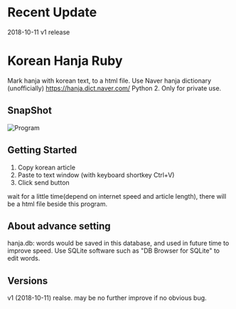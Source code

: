 # Recent Update
2018-10-11
v1 release

# Korean Hanja Ruby

Mark hanja with korean text, to a html file.
Use Naver hanja dictionary (unofficially)
https://hanja.dict.naver.com/
Python 2.
Only for private use.

## SnapShot

![Program](https://drive.google.com/uc?id=17CIWhN3iWoCv_PqG9cBu8lyFCI-JrFY5 "SnapShot")

## Getting Started

1. Copy korean article
2. Paste to text window (with keyboard shortkey Ctrl+V)
3. Click send button

wait for a little time(depend on internet speed and article length),
there will be a html file beside this program.

## About advance setting

hanja.db: words would be saved in this database, and used in future time to improve speed.
Use SQLite software such as "DB Browser for SQLite" to edit words.

## Versions

v1 (2018-10-11)
realse.
may be no further improve if no obvious bug.
